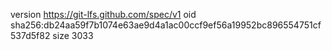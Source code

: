 version https://git-lfs.github.com/spec/v1
oid sha256:db24aa59f7b1074e63ae9d4a1ac00ccf9ef56a19952bc896554751cf537d5f82
size 3033
